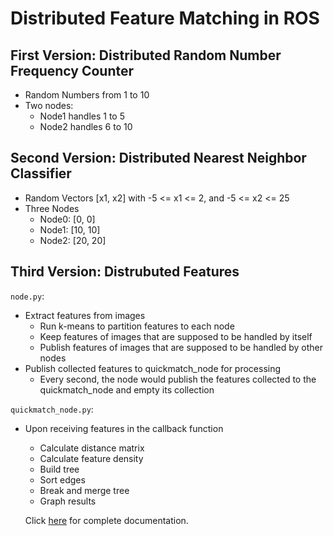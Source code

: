 # Distributed Feature Matching in ROS

## First Version: Distributed Random Number Frequency Counter

- Random Numbers from 1 to 10
- Two nodes:
  - Node1 handles 1 to 5
  - Node2 handles 6 to 10

## Second Version: Distributed Nearest Neighbor Classifier

- Random Vectors [x1, x2] with -5 <= x1 <= 2, and -5 <= x2 <= 25
- Three Nodes
  - Node0: [0, 0]
  - Node1: [10, 10]
  - Node2: [20, 20]

## Third Version: Distrubuted Features

`node.py`:

- Extract features from images
  - Run k-means to partition features to each node
  - Keep features of images that are supposed to be handled by itself
  - Publish features of images that are supposed to be handled by other nodes
- Publish collected features to quickmatch_node for processing
  - Every second, the node would publish the features collected to the quickmatch_node and empty its collection

`quickmatch_node.py`:

- Upon receiving features in the callback function
  - Calculate distance matrix
  - Calculate feature density
  - Build tree
  - Sort edges
  - Break and merge tree
  - Graph results
  
  Click [here](https://docs.google.com/document/d/1KD0Jc04j5ioy37Hnn30I92voBEUOVhij1nFr4NVViA4/edit?usp=sharing) for complete documentation.
